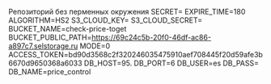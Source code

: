 Репозиторий без перменных окружения
SECRET=
EXPIRE_TIME=180
ALGORITHM=HS2
S3_CLOUD_KEY=
S3_CLOUD_SECRET=
BUCKET_NAME=check-price-toget
BUCKET_PUBLIC_PATH=https://69c24c5b-20f0-46df-ac86-a897c7.selstorage.ru
MODE=0
ACCESS_TOKEN=bd90d3568c2f320246035475910aef708445f20d59afe3b6670d9650368a6033
DB_HOST=95.
DB_PORT=6
DB_USER=es
DB_PASS=
DB_NAME=price_control
